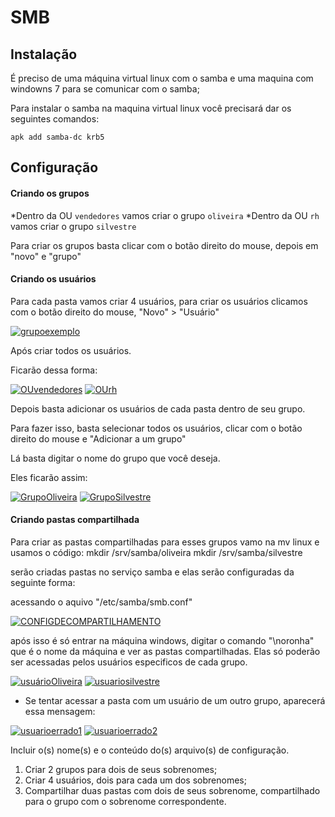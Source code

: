 # SMB

## Instalação

É preciso de uma máquina virtual linux com o samba e uma maquina com windowns 7 para se comunicar com o samba;

Para instalar o samba na maquina virtual linux você precisará dar os seguintes comandos:

    apk add samba-dc krb5


## Configuração

#### Criando os grupos

*Dentro da OU `vendedores` vamos criar o grupo `oliveira`
*Dentro da OU `rh` vamos criar o grupo `silvestre`

Para criar os grupos basta clicar com o botão direito do mouse, depois em "novo" e "grupo"

#### Criando os usuários

Para cada pasta vamos criar 4 usuários, para criar os usuários clicamos com o botão direito do mouse, "Novo" > "Usuário"

[![grupoexemplo](https://i.im.ge/2023/12/29/xxUeCS.grupoexemplo.png)](https://im.ge/i/xxUeCS)

Após criar todos os usuários.

Ficarão dessa forma:

[![OUvendedores](https://i.im.ge/2023/12/29/xxhrl9.OUvendedores.png)](https://im.ge/i/xxhrl9)
[![OUrh](https://i.im.ge/2023/12/29/xxhu0X.OUrh.png)](https://im.ge/i/xxhu0X)

Depois basta adicionar os usuários de cada pasta dentro de seu grupo.

Para fazer isso, basta selecionar todos os usuários, clicar com o botão direito do mouse e "Adicionar a um grupo"

Lá basta digitar o nome do grupo que você deseja.

Eles ficarão assim:

[![GrupoOliveira](https://i.im.ge/2023/12/29/xxhCMa.GrupoOliveira.png)](https://im.ge/i/xxhCMa)
[![GrupoSilvestre](https://i.im.ge/2023/12/29/xxhxEy.GrupoSilvestre.png)](https://im.ge/i/xxhxEy)


#### Criando pastas compartilhada

Para criar as pastas compartilhadas para esses grupos vamo na mv linux e usamos o código:
    mkdir /srv/samba/oliveira
    mkdir /srv/samba/silvestre

serão criadas pastas no serviço samba e elas serão configuradas da seguinte forma:

acessando o aquivo "/etc/samba/smb.conf"

[![CONFIGDECOMPARTILHAMENTO](https://i.im.ge/2023/12/29/xxiAFC.CONFIGDECOMPARTILHAMENTO.png)](https://im.ge/i/xxiAFC)

após isso é só entrar na máquina windows, digitar o comando "\\noronha" que é o nome da máquina e ver as pastas compartilhadas. 
Elas só poderão ser acessadas pelos usuários especificos de cada grupo.

[![usuárioOliveira](https://i.im.ge/2023/12/29/xx0Uam.usuarioOliveira.png)](https://im.ge/i/xx0Uam)
[![usuariosilvestre](https://i.im.ge/2023/12/29/xx0x1z.usuariosilvestre.png)](https://im.ge/i/xx0x1z)

-   Se tentar acessar a pasta com um usuário de um outro grupo, aparecerá essa mensagem:

[![usuarioerrado1](https://i.im.ge/2023/12/29/xx9onh.usuarioerrado1.png)](https://im.ge/i/xx9onh)
[![usuarioerrado2](https://i.im.ge/2023/12/29/xx9LkW.usuarioerrado2.png)](https://im.ge/i/xx9LkW)


Incluir o(s) nome(s) e o conteúdo do(s) arquivo(s) de configuração.

1. Criar 2 grupos para dois de seus sobrenomes;
2. Criar 4 usuários, dois para cada um dos sobrenomes;
3. Compartilhar duas pastas com dois de seus sobrenome, compartilhado para o grupo com o sobrenome correspondente.




